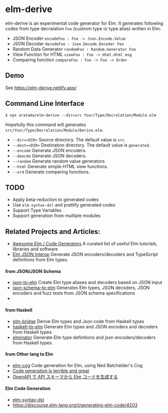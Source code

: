 # elm-derive

elm-derive is an experimental code generator for Elm.
It generates following codes from type decralation `Foo` (custrom type or type alias) written in Elm:

- JSON Encoder `encodeFoo : Foo -> Json.Encode.Value`
- JSON Decoder `decodeFoo : Json.Decode.Decoder Foo`
- Random Data Generator `randomFoo : Random.Generator Foo`
- View Function for HTML `viewFoo : Foo -> Html.Html msg`
- Comparing function `compareFoo : Foo -> Foo -> Order`

## Demo

See https://elm-derive.netlify.app/

## Command Line Interface

```shell
$ npx aratama/elm-derive --dir=src Your/Type/Decralation/Module.elm
```

Hopefully this command will generates `src/Your/Type/Decralation/Module/Derive.elm`.

- `--dir=<DIR>` Source directory. The default value is `src`.
- `--dest=<DIR>` Destination directory. The default value is `generated`.
- `--encode` Generate JSON encoders.
- `--deocde` Generate JSON decoders.
- `--random` Generate random value generators.
- `--html` Generate simple HTML view functions.
- `--ord` Generate comparing functions.

## TODO

- Apply beta-reduction to generated codes
- Use `elm-syntax-dsl` and prettify generated codes
- Support Type Variables
- Support generation from multiple modules

## Related Projects and Articles:

- [Awesome Elm / Code Generators](https://github.com/sporto/awesome-elm#code-generators) A curated list of useful Elm tutorials, libraries and software
- [Elm JSON Interop](https://github.com/pravdomil/elm-json-interop) Generate JSON encoders/decoders and TypeScript definitions from Elm types.

#### from JSON/JSON Schema

- [json-to-elm](https://github.com/eeue56/json-to-elm) Create Elm type aliases and decoders based on JSON input
- [json-schema-to-elm](https://github.com/dragonwasrobot/json-schema-to-elm) Generates Elm types, JSON decoders, JSON encoders and fuzz tests from JSON schema specifications
-

#### from Haskell

- [elm-bridge](https://github.com/agrafix/elm-bridge) Derive Elm types and Json code from Haskell types
- [haskell-to-elm](https://github.com/folq/haskell-to-elm) Generate Elm types and JSON encoders and decoders from Haskell types
- [elminator](https://github.com/sras/elminator) Generate Elm type definitions and json encoders/decoders from Haskell types.

#### from Other lang to Elm

- [elm-cog](https://github.com/boxed/elm-cog) Code generation for Elm, using Ned Batchelder's Cog
- [Code generation is terrible and great](https://medium.com/@boxed/code-generation-is-terrible-and-great-b07ce54d382a)
- [OpenAPI で API スキーマから Elm コードを生成する](https://qiita.com/takmatsukawa/items/259e82c1d33fcd2d8f79)

#### Elm Code Generation

- [elm-syntax-dsl](https://github.com/the-sett/elm-syntax-dsl)
- https://discourse.elm-lang.org/t/generating-elm-code/4203

